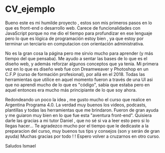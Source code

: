 # CV_ejemplo

Bueno este es mi humilde proyecto , estos son mis primeros pasos en lo que es front-end o desarrollo web.
Carece de funcionalidades con JavaScript porque no me dio el tiempo para profundizar en ese lenguaje pero 
lo que es lógica de programación estoy bien , ya que estoy por terminar un terciario en computacion con orientación administrativa.

No es la gran cosa la página pero me sirvio mucho para aprender (y más tiempo del que pensaba). 
Me ayudo a sentar las bases de lo que es el diseño web, y además reforzar algunos conceptos que ya tenia.
Mi primera vez en lo que es diseño web fue con Dreamweaver y Photoshop en un C.F.P (curso de formación profesional), por allá en el 2018. 
Todas las herramientas que utilice en aquel momento fueron a través de una UI asi que no aprendi mucho de lo que es "código", sabia que estaba pero 
en aquel entonces era mucho más principiante de lo que soy ahora.

Redondeando un poco la idea , me gusto mucho el curso que realice en Argentina Programa 4.0. La verdad muy buenos los videos, podcasts, plantillas 
y todas las herramientas que me brindaron. Fueron de gran ayuda y me guiaron muy bien en lo que fue esta "aventura front-end".
Quisiera darle las gracias a mi tutor Daniel , que no sé si va a leer esto pero si lo llegas hacer...
Te agradezco mucho por el tiempo que le dedicaste a la preparacion del curso, muy buenos tus tips y consejos (son y serán de gran ayuda)
Muchas gracias por todo ! ! Espero volver a cruzarnos en otro curso.

Saludos
Ismael

